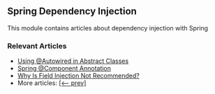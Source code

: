 ## Spring Dependency Injection

This module contains articles about dependency injection with Spring

### Relevant Articles

- [Using @Autowired in Abstract Classes](https://www.baeldung.com/spring-autowired-abstract-class)
- [Spring @Component Annotation](https://www.baeldung.com/spring-component-annotation)
- [Why Is Field Injection Not Recommended?](https://www.baeldung.com/java-spring-field-injection-cons)
- More articles: [[<-- prev]](../spring-di-3)
